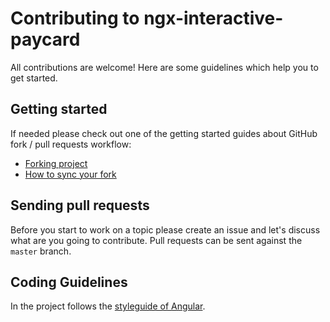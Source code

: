 # Contributing to ngx-interactive-paycard
All contributions are welcome! Here are some guidelines which help you to get started.

## Getting started
If needed please check out one of the getting started guides about GitHub fork / pull requests workflow:

  * [Forking project](https://guides.github.com/activities/forking/)
  * [How to sync your fork](https://help.github.com/en/github/collaborating-with-issues-and-pull-requests/syncing-a-fork)

## Sending pull requests
Before you start to work on a topic please create an issue and let's discuss what are you going to contribute. Pull requests can be sent against the `master` branch.

## Coding Guidelines
In the project follows the [styleguide of Angular](https://angular.io/guide/styleguide).
